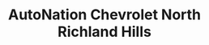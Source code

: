 ---
title: "AutoNation Chevrolet North Richland Hills"
url: /north-richland-hills/autonation-chevrolet-north-richland-hills/
shop: Autohaus
---